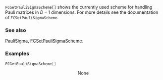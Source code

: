 `FCGetPauliSigmaScheme[]` shows the currently used scheme for handling Pauli matrices in $D-1$ dimensions. For more details see the documentation of `FCSetPauliSigmaScheme`.

### See also

[PauliSigma](PauliSigma), [FCSetPauliSigmaScheme](FCSetPauliSigmaScheme).

### Examples

```mathematica
FCGetPauliSigmaScheme[]
```

$$\text{None}$$